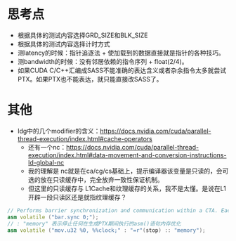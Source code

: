 # 思考点
- 根据具体的测试内容选择GRD_SIZE和BLK_SIZE
- 根据具体的测试内容选择计时方式
- 测latency的时候：指针追逐法 + 使加载到的数据直接就是指针的各种技巧。
- 测bandwidth的时候：没有邻居依赖的指令序列 + float(2/4)。
- 如果CUDA C/C++汇编成SASS不能准确的表达含义或者杂余指令太多就尝试PTX。如果PTX也不能表达，就只能直接改SASS了。



# 其他
- ldg中的几个modifier的含义：https://docs.nvidia.com/cuda/parallel-thread-execution/index.html#cache-operators
  - 还有一个nc：https://docs.nvidia.com/cuda/parallel-thread-execution/index.html#data-movement-and-conversion-instructions-ld-global-nc
  - 我的理解是 nc就是在ca/cg/cs基础上，提示编译器该变量是只读的，会可选的放在只读缓存中，完全放弃一致性保证机制。
  - 但这里的只读缓存与 L1Cache和纹理缓存的关系，我不是太懂。是说在L1开辟一段只读区还是就指纹理缓存？
~~~C++
// Performs barrier synchronization and communication within a CTA. Each CTA instance has sixteen barriers numbered 0..15.
asm volatile ("bar.sync 0;");
// : "memory" 表示停止任何在生成PTX期间执行的asm()语句内存优化
asm volatile ("mov.u32 %0, %%clock;" : "=r"(stop) :: "memory");
~~~


